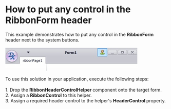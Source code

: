 # How to put any control in the RibbonForm header


<p>This example demonstrates how to put any control in the <strong>RibbonForm</strong> header next to the system buttons. <br><br><img src="https://raw.githubusercontent.com/DevExpress-Examples/how-to-put-any-control-in-the-ribbonform-header-t236177/14.2.9+/media/9a22a0dc-abbb-11e5-80bf-00155d62480c.png"></p>
<p>To use this solution in your application, execute the following steps:<br><br>1. Drop the <strong>RibbonHeaderControlHelper </strong>component onto the target form.<br>2. Assign a <strong>RibbonControl</strong> to this helper.<br>3. Assign a required header control to the helper's <strong>HeaderControl </strong>property. </p>

<br/>


